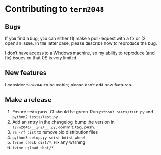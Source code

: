 # Contributing to `term2048`

## Bugs
If you find a bug, you can either (1) make a pull-request with a fix or (2)
open an issue. In the latter case, please describe how to reproduce the bug.

I don’t have access to a Windows machine, so my ability to reproduce (and fix)
issues on that OS is very limited.

## New features
I consider `term2048` to be stable; please don’t add new features.

## Make a release

1. Ensure tests pass. CI should be green. Run `python3 tests/test.py` and
   `python2 tests/test.py`
2. Add an entry in the changelog; bump the version in `term2048/__init__.py`;
   commit; tag; push.
2. `rm -rf dist` to remove old distribution files
3. `python3 setup.py sdist bdist_wheel`
4. `twine check dist/*`. Fix any warning.
5. `twine upload dist/*`
